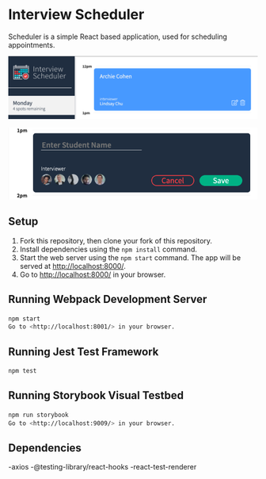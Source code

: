 # Interview Scheduler

Scheduler is a simple React based application, used for scheduling appointments.

!["Screenshot of Appointment"](https://github.com/kadia5/Scheduler/blob/master/docs/appointment-form.png)

!["Screenshot of Appontment creation box"](https://github.com/kadia5/Scheduler/blob/master/docs/appointment-creation.png)

## Setup

1. Fork this repository, then clone your fork of this repository.
2. Install dependencies using the `npm install` command.
3. Start the web server using the `npm start` command. The app will be served at <http://localhost:8000/>.
4. Go to <http://localhost:8000/> in your browser.

## Running Webpack Development Server

```sh
npm start
Go to <http://localhost:8001/> in your browser.
```

## Running Jest Test Framework

```sh
npm test
```

## Running Storybook Visual Testbed

```sh
npm run storybook
Go to <http://localhost:9009/> in your browser.
```
## Dependencies

-axios
-@testing-library/react-hooks
-react-test-renderer
